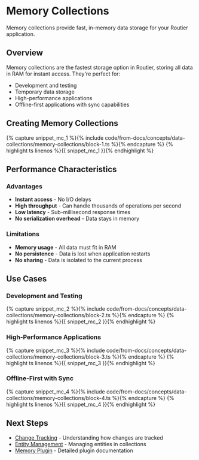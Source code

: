 # Memory Collections

Memory collections provide fast, in-memory data storage for your Routier application.

## Overview

Memory collections are the fastest storage option in Routier, storing all data in RAM for instant access. They're perfect for:

- Development and testing
- Temporary data storage
- High-performance applications
- Offline-first applications with sync capabilities

## Creating Memory Collections

{% capture snippet_mc_1 %}{% include code/from-docs/concepts/data-collections/memory-collections/block-1.ts %}{% endcapture %}
{% highlight ts linenos %}{{ snippet_mc_1 }}{% endhighlight %}

## Performance Characteristics

### Advantages

- **Instant access** - No I/O delays
- **High throughput** - Can handle thousands of operations per second
- **Low latency** - Sub-millisecond response times
- **No serialization overhead** - Data stays in memory

### Limitations

- **Memory usage** - All data must fit in RAM
- **No persistence** - Data is lost when application restarts
- **No sharing** - Data is isolated to the current process

## Use Cases

### Development and Testing

{% capture snippet_mc_2 %}{% include code/from-docs/concepts/data-collections/memory-collections/block-2.ts %}{% endcapture %}
{% highlight ts linenos %}{{ snippet_mc_2 }}{% endhighlight %}

### High-Performance Applications

{% capture snippet_mc_3 %}{% include code/from-docs/concepts/data-collections/memory-collections/block-3.ts %}{% endcapture %}
{% highlight ts linenos %}{{ snippet_mc_3 }}{% endhighlight %}

### Offline-First with Sync

{% capture snippet_mc_4 %}{% include code/from-docs/concepts/data-collections/memory-collections/block-4.ts %}{% endcapture %}
{% highlight ts linenos %}{{ snippet_mc_4 }}{% endhighlight %}

## Next Steps

- [Change Tracking](change-tracking.md) - Understanding how changes are tracked
- [Entity Management](entity-management.md) - Managing entities in collections
- [Memory Plugin](../plugins/built-in-plugins/memory/README.md) - Detailed plugin documentation
